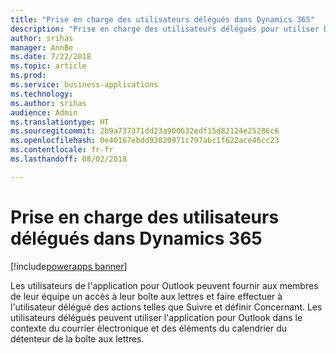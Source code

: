 ```yaml
---
title: "Prise en charge des utilisateurs délégués dans Dynamics 365"
description: "Prise en charge des utilisateurs délégués pour utiliser Dynamics 365 App for Outlook"
author: srihas
manager: AnnBe
ms.date: 7/22/2018
ms.topic: article
ms.prod: 
ms.service: business-applications
ms.technology: 
ms.author: srihas
audience: Admin
ms.translationtype: HT
ms.sourcegitcommit: 2b9a737371dd23a900632edf15d82124e25286c6
ms.openlocfilehash: 0e40167ebdd93020971c797abc1f622ace46cc23
ms.contentlocale: fr-fr
ms.lasthandoff: 08/02/2018

---
```

# <a name="support-for-delegate-users-in-dynamics-365"></a>Prise en charge des utilisateurs délégués dans Dynamics 365

[!include[powerapps banner](../includes/powerapps.md)]




Les utilisateurs de l'application pour Outlook peuvent fournir aux membres de leur équipe un accès à leur boîte aux lettres et faire effectuer à l'utilisateur délégué des actions telles que Suivre et définir Concernant. Les utilisateurs délégués peuvent utiliser l'application pour Outlook dans le contexte du courrier électronique et des éléments du calendrier du détenteur de la boîte aux lettres.

